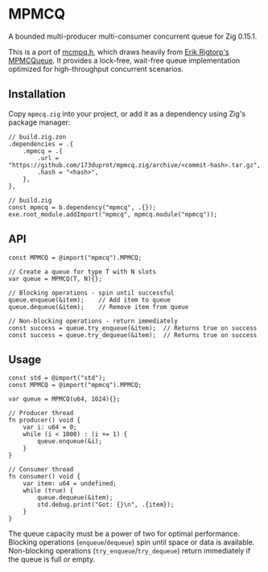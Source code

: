 # MPMCQ

A bounded multi-producer multi-consumer concurrent queue for Zig 0.15.1.

This is a port of [mcmpq.h](https://github.com/173duprot/mcmpq.h), which draws heavily from [Erik Rigtorp's MPMCQueue](https://github.com/rigtorp/MPMCQueue). It provides a lock-free, wait-free queue implementation optimized for high-throughput concurrent scenarios.

## Installation

Copy `mpmcq.zig` into your project, or add it as a dependency using Zig's package manager:

```zig
// build.zig.zon
.dependencies = .{
    .mpmcq = .{
        .url = "https://github.com/173duprot/mpmcq.zig/archive/<commit-hash>.tar.gz",
        .hash = "<hash>",
    },
},

// build.zig
const mpmcq = b.dependency("mpmcq", .{});
exe.root_module.addImport("mpmcq", mpmcq.module("mpmcq"));
```

## API

```zig
const MPMCQ = @import("mpmcq").MPMCQ;

// Create a queue for type T with N slots
var queue = MPMCQ(T, N){};

// Blocking operations - spin until successful
queue.enqueue(&item);    // Add item to queue
queue.dequeue(&item);    // Remove item from queue

// Non-blocking operations - return immediately
const success = queue.try_enqueue(&item);  // Returns true on success
const success = queue.try_dequeue(&item);  // Returns true on success
```

## Usage

```zig
const std = @import("std");
const MPMCQ = @import("mpmcq").MPMCQ;

var queue = MPMCQ(u64, 1024){};

// Producer thread
fn producer() void {
    var i: u64 = 0;
    while (i < 1000) : (i += 1) {
        queue.enqueue(&i);
    }
}

// Consumer thread
fn consumer() void {
    var item: u64 = undefined;
    while (true) {
        queue.dequeue(&item);
        std.debug.print("Got: {}\n", .{item});
    }
}
```

The queue capacity must be a power of two for optimal performance. Blocking operations (`enqueue`/`dequeue`) spin until space or data is available. Non-blocking operations (`try_enqueue`/`try_dequeue`) return immediately if the queue is full or empty.
